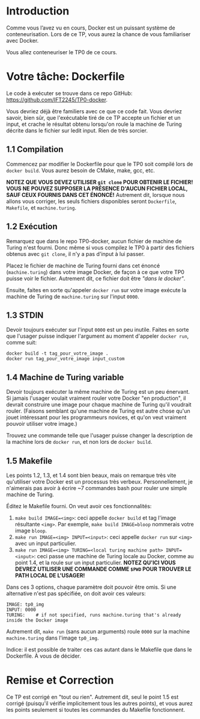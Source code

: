 # Introduction

Comme vous l’avez vu en cours, Docker est un puissant système de
conteneurisation. Lors de ce TP, vous aurez la chance de vous familiariser avec Docker.

Vous allez conteneuriser le TP0 de ce cours.

# Votre tâche: Dockerfile

Le code à exécuter se trouve dans ce repo GitHub:
https://github.com/IFT2245/TP0-docker.

Vous devriez déjà être familiers avec ce que ce code fait. Vous devriez savoir, bien sûr, que l'exécutable
tiré de ce TP accepte un fichier et un input, et crache le résultat obtenu lorsqu'on roule
la machine de Turing décrite dans le fichier sur ledit input. Rien de très sorcier.

## 1.1 Compilation

Commencez par modifier le Dockerfile pour que le TP0 soit compilé lors de `docker build`. Vous aurez besoin de CMake,
make, gcc, etc. 

**NOTEZ QUE VOUS DEVEZ UTILISER `git clone` POUR OBTENIR LE FICHIER! VOUS NE POUVEZ SUPPOSER LA PRÉSENCE D'AUCUN
FICHIER LOCAL, SAUF CEUX FOURNIS DANS CET ÉNONCÉ!** Autrement dit, lorsque nous allons vous corriger, les seuls fichiers disponibles
seront `Dockerfile`, `Makefile`, et `machine.turing`.

## 1.2 Exécution

Remarquez que dans le repo TP0-docker, aucun fichier de machine de Turing n'est fourni. Donc même si vous compilez le TP0 à partir 
des fichiers obtenus avec `git clone`, il n'y a pas d'input à lui passer. 

Placez le fichier de machine de Turing fourni dans cet énoncé (`machine.turing`) dans votre image Docker, de façon à ce que votre TP0 puisse voir
le fichier. Autrement dit, ce fichier doit être *"dans le docker"*.

Ensuite, faites en sorte qu'appeler `docker run` sur votre image exécute la machine de Turing de `machine.turing` sur l'input `0000`.

## 1.3 STDIN

Devoir toujours exécuter sur l'input `0000` est un peu inutile. Faites en sorte que l'usager puisse indiquer l'argument au moment d'appeler `docker run`, comme suit:

    docker build -t tag_pour_votre_image .
    docker run tag_pour_votre_image input_custom

## 1.4 Machine de Turing variable 

Devoir toujours exécuter la même machine de Turing est un peu énervant. Si jamais l'usager voulait vraiment rouler votre Docker "en production",
il devrait construire une image pour chaque machine de Turing qu'il voudrait rouler.
(Faisons semblant qu'une machine de Turing est autre chose qu'un jouet intéressant pour les programmeurs novices, et qu'on veut vraiment pouvoir utiliser
votre image.)

Trouvez une commande telle que l'usager puisse changer la description de la machine lors de `docker run`, et non lors de `docker build`.

## 1.5 Makefile

Les points 1.2, 1.3, et 1.4 sont bien beaux, mais on remarque très vite qu'utiliser votre Docker est un processus très verbeux.
Personnellement, je n'aimerais pas avoir à écrire ~7 commandes bash pour rouler une simple machine de Turing. 

Éditez le Makefile fourni. On veut avoir ces fonctionnalités:

1. `make build IMAGE=<img>`: ceci appelle `docker build` et tag l'image résultante `<img>`. Par exemple, `make build IMAGE=bloop` nommerais votre image `bloop`.
2. `make run IMAGE=<img> INPUT=<input>`: ceci appelle `docker run` sur `<img>` avec un input particulier.
3. `make run IMAGE=<img> TURING=<local turing machine path> INPUT=<input>`: ceci passe une machine de Turing locale au Docker, comme au point 1.4, et la roule sur un input particulier. **NOTEZ QU'ICI VOUS DEVREZ UTILISER UNE COMMANDE COMME `$PWD` POUR TROUVER LE PATH LOCAL DE L'USAGER!**

Dans ces 3 options, chaque paramètre doit pouvoir être omis. Si une alternative n'est pas spécifiée, on doit avoir ces valeurs:

    IMAGE: tp0_img
    INPUT: 0000
    TURING:    # if not specified, runs machine.turing that's already inside the Docker image

Autrement dit, `make run` (sans aucun arguments) roule `0000` sur la machine `machine.turing` dans l'image `tp0_img`.

Indice: il est possible de traiter ces cas autant dans le Makefile que dans le Dockerfile. À vous de décider.

# Remise et Correction

Ce TP est corrigé en "tout ou rien". Autrement dit, seul le point 1.5 est corrigé (puisqu'il vérifie implicitement tous les autres points), 
et vous aurez les points seulement si toutes les commandes du Makefile fonctionnent.